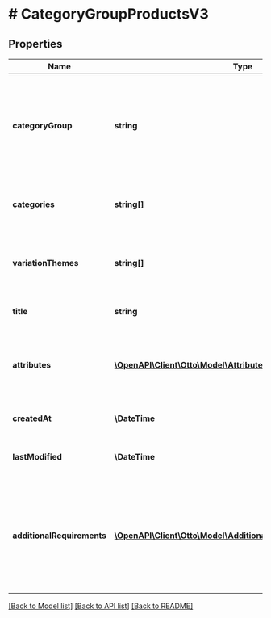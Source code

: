 # # CategoryGroupProductsV3

## Properties

Name | Type | Description | Notes
------------ | ------------- | ------------- | -------------
**categoryGroup** | **string** | a category group defines a list of categories and the market place attributes for these categories. | [optional]
**categories** | **string[]** | the list of the categories for this category group. | [optional]
**variationThemes** | **string[]** | overview of all attributes that can be used to create variantions. | [optional]
**title** | **string** | shows how our product title is built | [optional]
**attributes** | [**\OpenAPI\Client\Otto\Model\AttributeDefinitionProductsV3[]**](AttributeDefinitionProductsV3.md) | list of the market place attributes for the categories of this group. | [optional]
**createdAt** | **\DateTime** | creation date date of the category. | [optional]
**lastModified** | **\DateTime** | last modification date of the category. | [optional]
**additionalRequirements** | [**\OpenAPI\Client\Otto\Model\AdditionalRequirementProductsV3[]**](AdditionalRequirementProductsV3.md) | a list of general requirements for certain product attributes that apply to all categories in the category group | [optional]

[[Back to Model list]](../../README.md#models) [[Back to API list]](../../README.md#endpoints) [[Back to README]](../../README.md)

